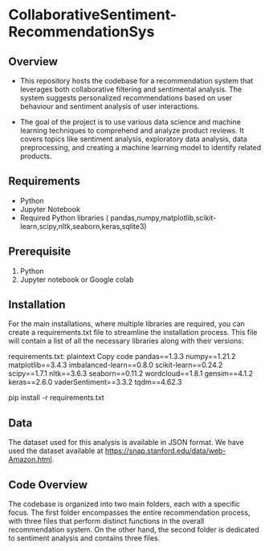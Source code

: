 # CollaborativeSentiment-RecommendationSys

## Overview 
-  This repository hosts the codebase for a recommendation system that leverages both collaborative filtering and sentimental analysis. The system suggests personalized recommendations based on user behaviour and sentiment analysis of user interactions.

 
-  The goal of the project is to use various data science and machine learning techniques to comprehend and analyze product reviews. It covers topics like sentiment analysis, exploratory data analysis, data preprocessing, and creating a machine learning model to identify related products.
  
## Requirements

- Python
- Jupyter Notebook
- Required Python libraries ( pandas,numpy,matplotlib,scikit-learn,scipy,nltk,seaborn,keras,sqlite3)

## Prerequisite

1.	Python
2.	Jupyter notebook or Google colab

## Installation

 For the main installations, where multiple libraries are required, you can create a requirements.txt file to streamline the installation process. This file will contain a list of all the necessary libraries along with their versions:

requirements.txt:
plaintext
Copy code
pandas==1.3.3
numpy==1.21.2
matplotlib==3.4.3
imbalanced-learn==0.8.0
scikit-learn==0.24.2
scipy==1.7.1
nltk==3.6.3
seaborn==0.11.2
wordcloud==1.8.1
gensim==4.1.2
keras==2.6.0
vaderSentiment==3.3.2
tqdm==4.62.3

pip install -r requirements.txt

## Data

 The dataset used for this analysis is available in JSON format. We have used the dataset available at https://snap.stanford.edu/data/web-Amazon.html. 

## Code Overview

 The codebase is organized into two main folders, each with a specific focus. The first folder encompasses the entire recommendation process, with three files that perform distinct functions in the overall recommendation system. On the other hand, the second folder is dedicated to sentiment analysis and contains three files. 



  
